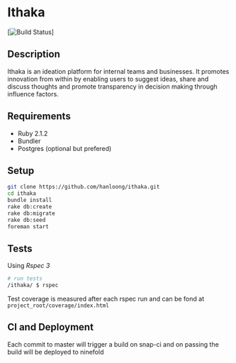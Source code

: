 Ithaka
=========

[![Build Status](https://api.shippable.com/projects/53bb2e7a3957535502e29590/badge/master)]

## Description

Ithaka is an ideation platform for internal teams and businesses. It promotes innovation from within by enabling users to suggest ideas, share and discuss thoughts and promote transparency in decision making through influence factors. 

## Requirements

- Ruby 2.1.2
- Bundler
- Postgres (optional but prefered)

## Setup

```bash
git clone https://github.com/hanloong/ithaka.git
cd ithaka
bundle install
rake db:create
rake db:migrate
rake db:seed
foreman start
```

## Tests

Using *Rspec 3*

```bash
# run tests
/ithaka/ $ rspec
```

Test coverage is measured after each rspec run and can be fond at ```project_root/coverage/index.html```

## CI and Deployment

Each commit to master will trigger a build on snap-ci and on passing the build will be deployed to ninefold
